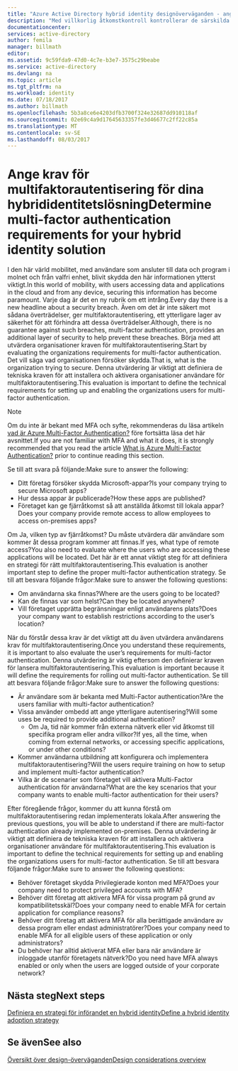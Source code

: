 ```yaml
---
title: "Azure Active Directory hybrid identity designöverväganden - ange krav för multifaktorautentisering"
description: "Med villkorlig åtkomstkontroll kontrollerar de särskilda villkor som du väljer när du autentiserar användaren och innan du tillåter åtkomst till programmet i Azure Active Directory. När dessa villkor är uppfyllda, autentiserade användaren och få tillgång till programmet."
documentationcenter: 
services: active-directory
author: femila
manager: billmath
editor: 
ms.assetid: 9c59fda9-47d0-4c7e-b3e7-3575c29beabe
ms.service: active-directory
ms.devlang: na
ms.topic: article
ms.tgt_pltfrm: na
ms.workload: identity
ms.date: 07/18/2017
ms.author: billmath
ms.openlocfilehash: 5b3a8ce6e4203dfb3700f324e32687dd910118af
ms.sourcegitcommit: 02e69c4a9d17645633357fe3d46677c2ff22c85a
ms.translationtype: MT
ms.contentlocale: sv-SE
ms.lasthandoff: 08/03/2017
---
```

# <a name="determine-multi-factor-authentication-requirements-for-your-hybrid-identity-solution"></a><span data-ttu-id="10b56-104">Ange krav för multifaktorautentisering för dina hybrididentitetslösning</span><span class="sxs-lookup"><span data-stu-id="10b56-104">Determine multi-factor authentication requirements for your hybrid identity solution</span></span>
<span data-ttu-id="10b56-105">I den här värld mobilitet, med användare som ansluter till data och program i molnet och från valfri enhet, blivit skydda den här informationen ytterst viktigt.</span><span class="sxs-lookup"><span data-stu-id="10b56-105">In this world of mobility, with users accessing data and applications in the cloud and from any device, securing this information has become paramount.</span></span>  <span data-ttu-id="10b56-106">Varje dag är det en ny rubrik om ett intrång.</span><span class="sxs-lookup"><span data-stu-id="10b56-106">Every day there is a new headline about a security breach.</span></span>  <span data-ttu-id="10b56-107">Även om det är inte säkert mot sådana överträdelser, ger multifaktorautentisering, ett ytterligare lager av säkerhet för att förhindra att dessa överträdelser.</span><span class="sxs-lookup"><span data-stu-id="10b56-107">Although, there is no guarantee against such breaches, multi-factor authentication, provides an additional layer of security to help prevent these breaches.</span></span>
<span data-ttu-id="10b56-108">Börja med att utvärdera organisationer kraven för multifaktorautentisering.</span><span class="sxs-lookup"><span data-stu-id="10b56-108">Start by evaluating the organizations requirements for multi-factor authentication.</span></span> <span data-ttu-id="10b56-109">Det vill säga vad organisationen försöker skydda.</span><span class="sxs-lookup"><span data-stu-id="10b56-109">That is, what is the organization trying to secure.</span></span>  <span data-ttu-id="10b56-110">Denna utvärdering är viktigt att definiera de tekniska kraven för att installera och aktivera organisationer användare för multifaktorautentisering.</span><span class="sxs-lookup"><span data-stu-id="10b56-110">This evaluation is important to define the technical requirements for setting up and enabling the organizations users for multi-factor authentication.</span></span>

> [!NOTE]
> <span data-ttu-id="10b56-111">Om du inte är bekant med MFA och syfte, rekommenderas du läsa artikeln [vad är Azure Multi-Factor Authentication?](../multi-factor-authentication/multi-factor-authentication.md) före fortsätta läsa det här avsnittet.</span><span class="sxs-lookup"><span data-stu-id="10b56-111">If you are not familiar with MFA and what it does, it is strongly recommended that you read the article [What is Azure Multi-Factor Authentication?](../multi-factor-authentication/multi-factor-authentication.md) prior to continue reading this section.</span></span>
> 
> 

<span data-ttu-id="10b56-112">Se till att svara på följande:</span><span class="sxs-lookup"><span data-stu-id="10b56-112">Make sure to answer the following:</span></span>

* <span data-ttu-id="10b56-113">Ditt företag försöker skydda Microsoft-appar?</span><span class="sxs-lookup"><span data-stu-id="10b56-113">Is your company trying to secure Microsoft apps?</span></span> 
* <span data-ttu-id="10b56-114">Hur dessa appar är publicerade?</span><span class="sxs-lookup"><span data-stu-id="10b56-114">How these apps are published?</span></span>
* <span data-ttu-id="10b56-115">Företaget kan ge fjärråtkomst så att anställda åtkomst till lokala appar?</span><span class="sxs-lookup"><span data-stu-id="10b56-115">Does your company provide remote access to allow employees to access on-premises apps?</span></span>

<span data-ttu-id="10b56-116">Om Ja, vilken typ av fjärråtkomst? Du måste utvärdera där användare som kommer åt dessa program kommer att finnas.</span><span class="sxs-lookup"><span data-stu-id="10b56-116">If yes, what type of remote access?You also need to evaluate where the users who are accessing these applications will be located.</span></span> <span data-ttu-id="10b56-117">Det här är ett annat viktigt steg för att definiera en strategi för rätt multifaktorautentisering.</span><span class="sxs-lookup"><span data-stu-id="10b56-117">This evaluation is another important step to define the proper multi-factor authentication strategy.</span></span> <span data-ttu-id="10b56-118">Se till att besvara följande frågor:</span><span class="sxs-lookup"><span data-stu-id="10b56-118">Make sure to answer the following questions:</span></span>

* <span data-ttu-id="10b56-119">Om användarna ska finnas?</span><span class="sxs-lookup"><span data-stu-id="10b56-119">Where are the users going to be located?</span></span>
* <span data-ttu-id="10b56-120">Kan de finnas var som helst?</span><span class="sxs-lookup"><span data-stu-id="10b56-120">Can they be located anywhere?</span></span>
* <span data-ttu-id="10b56-121">Vill företaget upprätta begränsningar enligt användarens plats?</span><span class="sxs-lookup"><span data-stu-id="10b56-121">Does your company want to establish restrictions according to the user’s location?</span></span>

<span data-ttu-id="10b56-122">När du förstår dessa krav är det viktigt att du även utvärdera användarens krav för multifaktorautentisering.</span><span class="sxs-lookup"><span data-stu-id="10b56-122">Once you understand these requirements, it is important to also evaluate the user’s requirements for multi-factor authentication.</span></span> <span data-ttu-id="10b56-123">Denna utvärdering är viktig eftersom den definierar kraven för lansera multifaktorautentisering.</span><span class="sxs-lookup"><span data-stu-id="10b56-123">This evaluation is important because it will define the requirements for rolling out multi-factor authentication.</span></span> <span data-ttu-id="10b56-124">Se till att besvara följande frågor:</span><span class="sxs-lookup"><span data-stu-id="10b56-124">Make sure to answer the following questions:</span></span>

* <span data-ttu-id="10b56-125">Är användare som är bekanta med Multi-Factor authentication?</span><span class="sxs-lookup"><span data-stu-id="10b56-125">Are the users familiar with multi-factor authentication?</span></span>
* <span data-ttu-id="10b56-126">Vissa använder ombedd att ange ytterligare autentisering?</span><span class="sxs-lookup"><span data-stu-id="10b56-126">Will some uses be required to provide additional authentication?</span></span>  
  * <span data-ttu-id="10b56-127">Om Ja, tid när kommer från externa nätverk eller vid åtkomst till specifika program eller andra villkor?</span><span class="sxs-lookup"><span data-stu-id="10b56-127">If yes, all the time, when coming from external networks, or accessing specific applications, or under other conditions?</span></span>
* <span data-ttu-id="10b56-128">Kommer användarna utbildning att konfigurera och implementera multifaktorautentisering?</span><span class="sxs-lookup"><span data-stu-id="10b56-128">Will the users require training on how to setup and implement multi-factor authentication?</span></span>
* <span data-ttu-id="10b56-129">Vilka är de scenarier som företaget vill aktivera Multi-Factor authentication för användarna?</span><span class="sxs-lookup"><span data-stu-id="10b56-129">What are the key scenarios that your company wants to enable multi-factor authentication for their users?</span></span>

<span data-ttu-id="10b56-130">Efter föregående frågor, kommer du att kunna förstå om multifaktorautentisering redan implementerats lokala.</span><span class="sxs-lookup"><span data-stu-id="10b56-130">After answering the previous questions, you will be able to understand if there are multi-factor authentication already implemented on-premises.</span></span> <span data-ttu-id="10b56-131">Denna utvärdering är viktigt att definiera de tekniska kraven för att installera och aktivera organisationer användare för multifaktorautentisering.</span><span class="sxs-lookup"><span data-stu-id="10b56-131">This evaluation is important to define the technical requirements for setting up and enabling the organizations users for multi-factor authentication.</span></span> <span data-ttu-id="10b56-132">Se till att besvara följande frågor:</span><span class="sxs-lookup"><span data-stu-id="10b56-132">Make sure to answer the following questions:</span></span>

* <span data-ttu-id="10b56-133">Behöver företaget skydda Privilegierade konton med MFA?</span><span class="sxs-lookup"><span data-stu-id="10b56-133">Does your company need to protect privileged accounts with MFA?</span></span>
* <span data-ttu-id="10b56-134">Behöver ditt företag att aktivera MFA för vissa program på grund av kompatibilitetsskäl?</span><span class="sxs-lookup"><span data-stu-id="10b56-134">Does your company need to enable MFA for certain application for compliance reasons?</span></span>
* <span data-ttu-id="10b56-135">Behöver ditt företag att aktivera MFA för alla berättigade användare av dessa program eller endast administratörer?</span><span class="sxs-lookup"><span data-stu-id="10b56-135">Does your company need to enable MFA for all eligible users of these application or only administrators?</span></span>
* <span data-ttu-id="10b56-136">Du behöver har alltid aktiverat MFA eller bara när användare är inloggade utanför företagets nätverk?</span><span class="sxs-lookup"><span data-stu-id="10b56-136">Do you need have MFA always enabled or only when the users are logged outside of your corporate network?</span></span>

## <a name="next-steps"></a><span data-ttu-id="10b56-137">Nästa steg</span><span class="sxs-lookup"><span data-stu-id="10b56-137">Next steps</span></span>
[<span data-ttu-id="10b56-138">Definiera en strategi för införandet en hybrid identity</span><span class="sxs-lookup"><span data-stu-id="10b56-138">Define a hybrid identity adoption strategy</span></span>](active-directory-hybrid-identity-design-considerations-identity-adoption-strategy.md)

## <a name="see-also"></a><span data-ttu-id="10b56-139">Se även</span><span class="sxs-lookup"><span data-stu-id="10b56-139">See also</span></span>
[<span data-ttu-id="10b56-140">Översikt över design-överväganden</span><span class="sxs-lookup"><span data-stu-id="10b56-140">Design considerations overview</span></span>](active-directory-hybrid-identity-design-considerations-overview.md)

